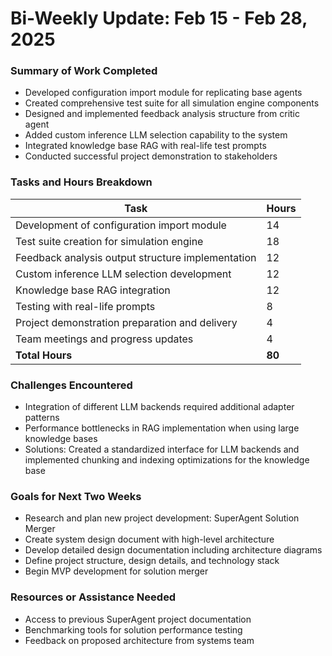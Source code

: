 # Bi-Weekly Update: Feb 15 - Feb 28, 2025

### Summary of Work Completed
- Developed configuration import module for replicating base agents
- Created comprehensive test suite for all simulation engine components
- Designed and implemented feedback analysis structure from critic agent
- Added custom inference LLM selection capability to the system
- Integrated knowledge base RAG with real-life test prompts
- Conducted successful project demonstration to stakeholders

### Tasks and Hours Breakdown
| Task | Hours |
|------|-------|
| Development of configuration import module | 14 |
| Test suite creation for simulation engine | 18 |
| Feedback analysis output structure implementation | 12 |
| Custom inference LLM selection development | 12 |
| Knowledge base RAG integration | 12 |
| Testing with real-life prompts | 8 |
| Project demonstration preparation and delivery | 4 |
| Team meetings and progress updates | 4 |
| **Total Hours** | **80** |

### Challenges Encountered
- Integration of different LLM backends required additional adapter patterns
- Performance bottlenecks in RAG implementation when using large knowledge bases
- Solutions: Created a standardized interface for LLM backends and implemented chunking and indexing optimizations for the knowledge base

### Goals for Next Two Weeks
- Research and plan new project development: SuperAgent Solution Merger
- Create system design document with high-level architecture
- Develop detailed design documentation including architecture diagrams
- Define project structure, design details, and technology stack
- Begin MVP development for solution merger

### Resources or Assistance Needed
- Access to previous SuperAgent project documentation
- Benchmarking tools for solution performance testing
- Feedback on proposed architecture from systems team